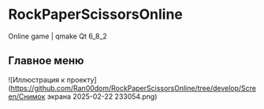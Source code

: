 # RockPaperScissorsOnline
Online game | qmake Qt 6_8_2

## Главное меню
![Иллюстрация к проекту](https://github.com/Ran00dom/RockPaperScissorsOnline/tree/develop/Screen/Снимок экрана 2025-02-22 233054.png)

